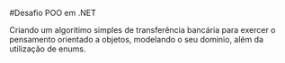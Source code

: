 #Desafio POO em .NET

Criando um algoritimo simples de transferência bancária para exercer o pensamento orientado a objetos, modelando o seu dominio, além da utilização de enums.
